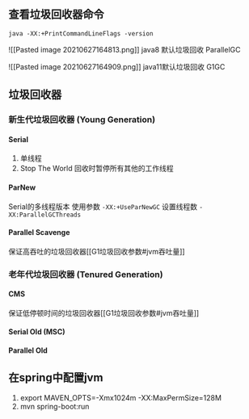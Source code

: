 ## 查看垃圾回收器命令
`java -XX:+PrintCommandLineFlags -version`

![[Pasted image 20210627164813.png]]
java8 默认垃圾回收 ParallelGC

![[Pasted image 20210627164909.png]]
java11默认垃圾回收 G1GC


## 垃圾回收器

### 新生代垃圾回收器 (Young Generation)

#### Serial
1. 单线程
2. Stop The World 回收时暂停所有其他的工作线程

#### ParNew
Serial的多线程版本
使用参数 `-XX:+UseParNewGC`
设置线程数 `-XX:ParallelGCThreads`

#### Parallel Scavenge
保证高吞吐的垃圾回收器[[G1垃圾回收参数#jvm吞吐量]]

### 老年代垃圾回收器 (Tenured Generation)

#### CMS
保证低停顿时间的垃圾回收器[[G1垃圾回收参数#jvm吞吐量]]

#### Serial Old (MSC)

#### Parallel Old


## 在spring中配置jvm

1. export MAVEN_OPTS=-Xmx1024m -XX:MaxPermSize=128M
2. mvn spring-boot:run